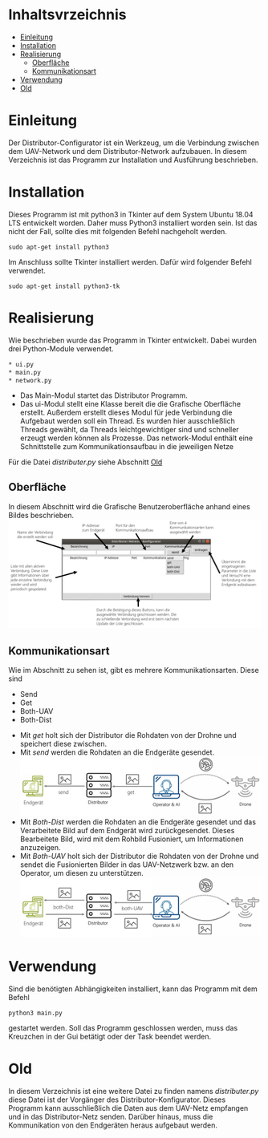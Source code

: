 # Inhaltsvrzeichnis
<!--ts-->
   * [Einleitung](#einleitung)
   * [Installation](#installation)
   * [Realisierung](#verwendung)
      * [Oberfläche](#oberfläche)
      * [Kommunikationsart](#kommunikationsart)
   * [Verwendung](#verwendung)
   * [Old](#old)
<!--te-->

# Einleitung
Der Distributor-Configurator ist ein Werkzeug, um die Verbindung zwischen dem UAV-Network und dem Distributor-Network aufzubauen. In diesem Verzeichnis ist das Programm zur Installation und Ausführung beschrieben.

# Installation
Dieses Programm ist mit python3 in Tkinter auf dem System Ubuntu 18.04 LTS entwickelt worden. Daher muss Python3 installiert worden sein. Ist das nicht der Fall, sollte dies mit folgenden Befehl nachgeholt werden.
```
sudo apt-get install python3
```
Im Anschluss sollte Tkinter installiert werden. Dafür wird folgender Befehl verwendet.
```
sudo apt-get install python3-tk
```
# Realisierung
Wie beschrieben wurde das Programm in Tkinter entwickelt. Dabei wurden drei Python-Module verwendet.
```
* ui.py
* main.py
* network.py
```
- Das Main-Modul startet das Distributor Programm.
- Das ui-Modul stellt eine Klasse bereit die die Grafische Oberfläche erstellt. Außerdem erstellt dieses Modul für jede Verbindung die Aufgebaut werden soll ein Thread. Es wurden hier ausschließlich Threads gewählt, da Threads leichtgewichtiger sind und schneller erzeugt werden können als Prozesse.
Das network-Modul enthält eine Schnittstelle zum Kommunikationsaufbau in die jeweiligen Netze

Für die Datei *distributer.py* siehe Abschnitt [Old](#old)
## Oberfläche
In diesem Abschnitt wird die Grafische Benutzeroberfläche anhand eines Bildes beschrieben.
![Bild konnte nicht geladen werden](ReadmeBilder/MitBezeichnungen.png)
## Kommunikationsart
Wie im Abschnitt zu sehen ist, gibt es mehrere Kommunikationsarten. Diese sind
* Send
* Get
* Both-UAV
* Both-Dist

- Mit *get* holt sich der Distributor die Rohdaten von der Drohne und speichert diese zwischen.
- Mit *send* werden die Rohdaten an die Endgeräte gesendet.
![Bild konnte nicht geladen werden](ReadmeBilder/Send&get.png)
- Mit *Both-Dist* werden die Rohdaten an die Endgeräte gesendet und das Verarbeitete Bild auf dem Endgerät wird zurückgesendet. Dieses Bearbeitete Bild, wird mit dem Rohbild Fusioniert, um Informationen anzuzeigen.
- Mit *Both-UAV* holt sich der Distributor die Rohdaten von der Drohne und sendet die Fusionierten Bilder in das UAV-Netzwerk bzw. an den Operator, um diesen zu unterstützen.
![Bild konnte nicht geladen werden](ReadmeBilder/Both.png)
# Verwendung
Sind die benötigten Abhängigkeiten installiert, kann das Programm mit dem Befehl
````
python3 main.py
````
gestartet werden. Soll das Programm geschlossen werden, muss das Kreuzchen in der Gui betätigt oder der Task beendet werden.

# Old
In diesem Verzeichnis ist eine weitere Datei zu finden namens *distributer.py* diese Datei ist der Vorgänger des Distributor-Konfigurator. Dieses Programm kann ausschließlich die Daten aus dem UAV-Netz empfangen und in das Distributor-Netz senden. Darüber hinaus, muss die Kommunikation von den Endgeräten heraus aufgebaut werden.

